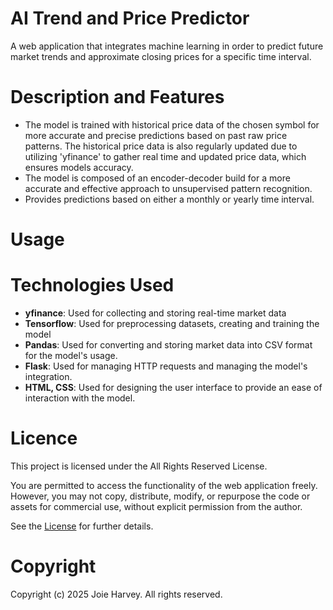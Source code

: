 # AI Trend and Price Predictor #

A web application that integrates machine learning in order to predict future market trends and approximate closing prices for a specific time interval.

# Description and Features #

- The model is trained with historical price data of the chosen symbol for more accurate and precise predictions based on past raw price patterns. The historical price data is also regularly updated due to utilizing 'yfinance' to gather real time and updated price data, which ensures models accuracy.
- The model is composed of an encoder-decoder build for a more accurate and effective approach to unsupervised pattern recognition.
- Provides predictions based on either a monthly or yearly time interval.

# Usage #



# Technologies Used #
- **yfinance**: Used for collecting and storing real-time market data
- **Tensorflow**: Used for preprocessing datasets, creating and training the model
- **Pandas**: Used for converting and storing market data into CSV format for the model's usage.
- **Flask**: Used for managing HTTP requests and managing the model's integration.
- **HTML, CSS**: Used for designing the user interface to provide an ease of interaction with the model.


# Licence #

This project is licensed under the All Rights Reserved License.

You are permitted to access the functionality of the web application freely. However, you may not copy, distribute, modify, or repurpose the code or assets for commercial use, without explicit permission from the author.

See the [License](./Market_app/LICENSE.txt) for further details.

# Copyright #

Copyright (c) 2025 Joie Harvey. All rights reserved.


  



